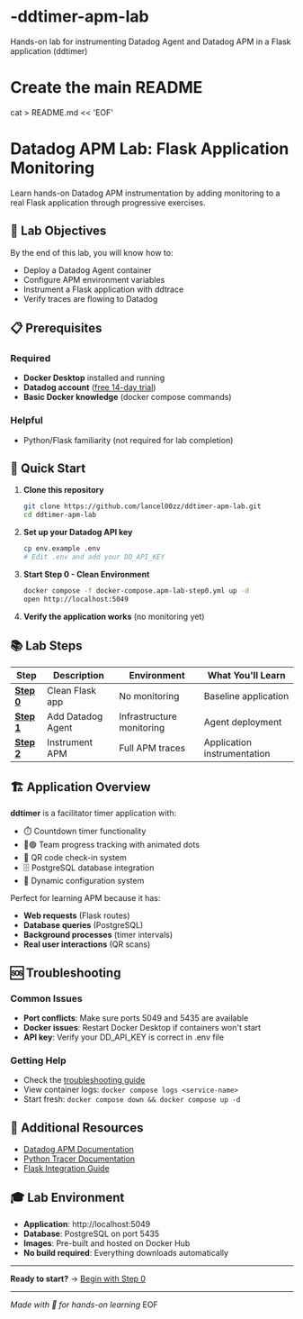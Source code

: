 # -ddtimer-apm-lab
Hands-on lab for instrumenting Datadog Agent and Datadog APM in a Flask application (ddtimer)
# Create the main README
cat > README.md << 'EOF'
# Datadog APM Lab: Flask Application Monitoring

Learn hands-on Datadog APM instrumentation by adding monitoring to a real Flask application through progressive exercises.

## 🎯 Lab Objectives

By the end of this lab, you will know how to:
- Deploy a Datadog Agent container
- Configure APM environment variables
- Instrument a Flask application with ddtrace
- Verify traces are flowing to Datadog

## 📋 Prerequisites

### Required
- **Docker Desktop** installed and running
- **Datadog account** ([free 14-day trial](https://www.datadoghq.com/free-datadog-trial/))
- **Basic Docker knowledge** (docker compose commands)

### Helpful
- Python/Flask familiarity (not required for lab completion)

## 🚀 Quick Start

1. **Clone this repository**
   ```bash
   git clone https://github.com/lancel00zz/ddtimer-apm-lab.git
   cd ddtimer-apm-lab
   ```

2. **Set up your Datadog API key**
   ```bash
   cp env.example .env
   # Edit .env and add your DD_API_KEY
   ```

3. **Start Step 0 - Clean Environment**
   ```bash
   docker compose -f docker-compose.apm-lab-step0.yml up -d
   open http://localhost:5049
   ```

4. **Verify the application works** (no monitoring yet)

## 📚 Lab Steps

| Step | Description | Environment | What You'll Learn |
|------|-------------|-------------|-------------------|
| **[Step 0](lab-instructions/step0-environment-setup.md)** | Clean Flask app | No monitoring | Baseline application |
| **[Step 1](lab-instructions/step1-add-datadog-agent.md)** | Add Datadog Agent | Infrastructure monitoring | Agent deployment |
| **[Step 2](lab-instructions/step2-instrument-apm.md)** | Instrument APM | Full APM traces | Application instrumentation |

## 🏗️ Application Overview

**ddtimer** is a facilitator timer application with:
- ⏱️ Countdown timer functionality
- 🔴🟢 Team progress tracking with animated dots
- 📱 QR code check-in system
- 🗄️ PostgreSQL database integration
- 🎨 Dynamic configuration system

Perfect for learning APM because it has:
- **Web requests** (Flask routes)
- **Database queries** (PostgreSQL)
- **Background processes** (timer intervals)
- **Real user interactions** (QR scans)

## 🆘 Troubleshooting

### Common Issues
- **Port conflicts**: Make sure ports 5049 and 5435 are available
- **Docker issues**: Restart Docker Desktop if containers won't start
- **API key**: Verify your DD_API_KEY is correct in .env file

### Getting Help
- Check the [troubleshooting guide](lab-instructions/troubleshooting.md)
- View container logs: `docker compose logs <service-name>`
- Start fresh: `docker compose down && docker compose up -d`

## 📖 Additional Resources

- [Datadog APM Documentation](https://docs.datadoghq.com/tracing/)
- [Python Tracer Documentation](https://ddtrace.readthedocs.io/)
- [Flask Integration Guide](https://docs.datadoghq.com/tracing/trace_collection/dd_libraries/python/#flask)

## 🎓 Lab Environment

- **Application**: http://localhost:5049
- **Database**: PostgreSQL on port 5435
- **Images**: Pre-built and hosted on Docker Hub
- **No build required**: Everything downloads automatically

---

**Ready to start?** → [Begin with Step 0](lab-instructions/step0-environment-setup.md)

---

*Made with 💜 for hands-on learning*
EOF
